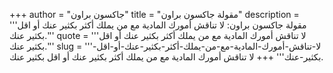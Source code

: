 +++
author = "جاكسون براون"
title = "مقولة جاكسون براون"
description = '''مقولة جاكسون براون: لا تناقش أمورك المادية مع من يملك أكثر بكثير عنك أو اقل بكثير عنك.'''
quote = '''لا تناقش أمورك المادية مع من يملك أكثر بكثير عنك أو اقل بكثير عنك.'''
slug = '''لا-تناقش-أمورك-المادية-مع-من-يملك-أكثر-بكثير-عنك-أو-اقل-بكثير-عنك'''
+++
لا تناقش أمورك المادية مع من يملك أكثر بكثير عنك أو اقل بكثير عنك.
